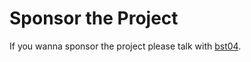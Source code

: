 # Sponsor the Project

If you wanna sponsor the project please talk with [bst04](https://github.com/bst04).

